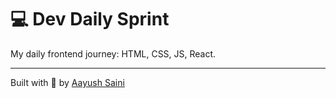 # 💻 Dev Daily Sprint

My daily frontend journey: HTML, CSS, JS, React.

---
Built with 🚀 by [Aayush Saini](https://github.com/aayushsaini-dev)